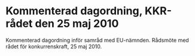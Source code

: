 # Kommenterad dagordning, KKR-rådet den 25 maj 2010

Kommenterad dagordning inför samråd med EU\-nämnden. Rådsmöte med rådet för konkurrenskraft, 25 maj 2010\.

